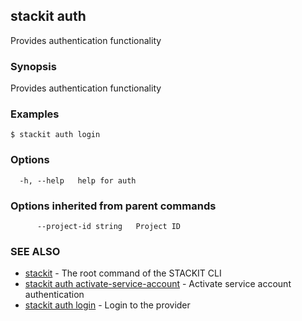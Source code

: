 ## stackit auth

Provides authentication functionality

### Synopsis

Provides authentication functionality

### Examples

```
$ stackit auth login
```

### Options

```
  -h, --help   help for auth
```

### Options inherited from parent commands

```
      --project-id string   Project ID
```

### SEE ALSO

* [stackit](./stackit.md)	 - The root command of the STACKIT CLI
* [stackit auth activate-service-account](./stackit_auth_activate-service-account.md)	 - Activate service account authentication
* [stackit auth login](./stackit_auth_login.md)	 - Login to the provider

